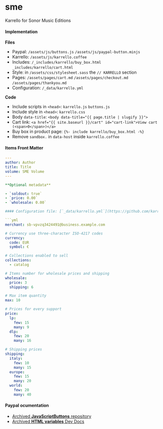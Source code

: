 # sme
Karrello for Sonor Music Editions

#### Implementation

**Files**

- Paypal: `/assets/js/buttons.js` `/assets/js/paypal-button.minjs`
- Karrello: `/assets/js/karrello.coffee`
- Includes: `/_includes/karrello/buy_box.html` `_includes/karrello/cart.html`
- Style: in `/assets/css/stylesheet.sass` the `// KARRELLO` section
- Pages: `/assets/pages/cart.md` `/assets/pages/checkout.md` `/assets/pages/thankyou.md`
- Configuration: `/_data/karrello.yml`

**Code**

- Include scripts in `<head>`: `karrello.js` `buttons.js`
- Include style in `<head>`: `karrello.css`
- Body `data-title`: `<body data-title="{{ page.title | slugify }}">`
- Cart link: `<a href="{{ site.baseurl }}/cart" id="cart-link">View cart (<span>0</span>)</a>`
- Buy box in product page: `{%- include karrello/buy_box.html -%}`
- Remove `sandbox.` in `data-host` inside `karrello.coffee`

#### Items Front Matter

```yml
---
author: Author
title: Title
volume: SME Volume
---

**Optional metadata**

- `soldout: true`
- `price: 0.00`
- `wholesale: 0.00`

#### Configuration file: [`_data/karrello.yml`](https://github.com/karrello/sme/blob/main/_data/karrello.yml)

```yml
merchant: sb-vpvzq3424491@business.example.com

# Currency use three-character ISO-4217 codes
currency:
  code: EUR
  symbol: €

# Collections enabled to sell
collections:
  - catalog

# Items number for wholesale prices and shipping
wholesale:
  price: 3
  shipping: 6

# Max item quantity
max: 10

# Prices for every support
price:
  lp:
    few: 15
    many: 9
  dlp:
    few: 20
    many: 16

# Shipping prices
shipping:
  italy:
    few: 10
    many: 15
  europe:
    few: 15
    many: 20
  world:
    few: 20
    many: 40
```

#### Paypal ocumentation

- [Archived **JavaScriptButtons** repository](https://web.archive.org/web/20161004203013/https://github.com/paypal/JavaScriptButtons)
- [Archived **HTML variables** Dev Docs](https://web.archive.org/web/20161227211543/https://developer.paypal.com/docs/classic/paypal-payments-standard/integration-guide/Appx_websitestandard_htmlvariables/)